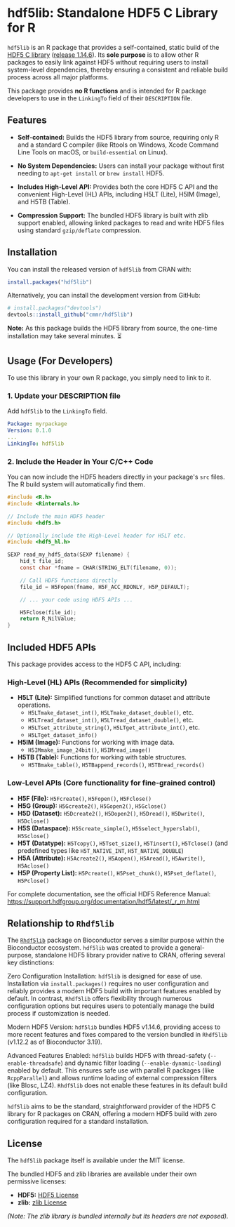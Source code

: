 # **hdf5lib: Standalone HDF5 C Library for R**

`hdf5lib` is an R package that provides a self-contained, static build of the [HDF5 C library](https://www.hdfgroup.org/solutions/hdf5/) ([release 1.14.6](https://github.com/HDFGroup/hdf5)). Its **sole purpose** is to allow other R packages to easily link against HDF5 without requiring users to install system-level dependencies, thereby ensuring a consistent and reliable build process across all major platforms.

This package provides **no R functions** and is intended for R package developers to use in the `LinkingTo` field of their `DESCRIPTION` file.


## Features

* **Self-contained:** Builds the HDF5 library from source, requiring only R and a standard C compiler (like Rtools on Windows, Xcode Command Line Tools on macOS, or `build-essential` on Linux).

* **No System Dependencies:** Users can install your package without first needing to `apt-get install` or `brew install` HDF5.

* **Includes High-Level API:** Provides both the core HDF5 C API and the convenient High-Level (HL) APIs, including H5LT (Lite), H5IM (Image), and H5TB (Table).

* **Compression Support:** The bundled HDF5 library is built with zlib support enabled, allowing linked packages to read and write HDF5 files using standard `gzip/deflate` compression.


## **Installation**

You can install the released version of `hdf5lib` from CRAN with:

```r
install.packages("hdf5lib")
```

Alternatively, you can install the development version from GitHub:

```r
# install.packages("devtools")  
devtools::install_github("cmmr/hdf5lib")
```

**Note:** As this package builds the HDF5 library from source, the one-time installation may take several minutes. ⏳


## **Usage (For Developers)**

To use this library in your own R package, you simply need to link to it.

### **1. Update your DESCRIPTION file**

Add `hdf5lib` to the `LinkingTo` field.  

```yaml
Package: myrpackage  
Version: 0.1.0  
...  
LinkingTo: hdf5lib
```

### **2. Include the Header in Your C/C++ Code**

You can now include the HDF5 headers directly in your package's `src` files. The R build system will automatically find them.  

```c
#include <R.h>  
#include <Rinternals.h>

// Include the main HDF5 header  
#include <hdf5.h>

// Optionally include the High-Level header for H5LT etc.  
#include <hdf5_hl.h>

SEXP read_my_hdf5_data(SEXP filename) {  
    hid_t file_id;  
    const char *fname = CHAR(STRING_ELT(filename, 0));

    // Call HDF5 functions directly  
    file_id = H5Fopen(fname, H5F_ACC_RDONLY, H5P_DEFAULT);

    // ... your code using HDF5 APIs ...

    H5Fclose(file_id);  
    return R_NilValue;  
}
```


## **Included HDF5 APIs**

This package provides access to the HDF5 C API, including:

### **High-Level (HL) APIs (Recommended for simplicity)**

* **H5LT (Lite):** Simplified functions for common dataset and attribute operations.  
  * `H5LTmake_dataset_int()`, `H5LTmake_dataset_double()`, etc.  
  * `H5LTread_dataset_int()`, `H5LTread_dataset_double()`, etc.  
  * `H5LTset_attribute_string()`, `H5LTget_attribute_int()`, etc.  
  * `H5LTget_dataset_info()`  
* **H5IM (Image):** Functions for working with image data.  
  * `H5IMmake_image_24bit()`, `H5IMread_image()`  
* **H5TB (Table):** Functions for working with table structures.  
  * `H5TBmake_table()`, `H5TBappend_records()`, `H5TBread_records()`

### **Low-Level APIs (Core functionality for fine-grained control)**

* **H5F (File):** `H5Fcreate()`, `H5Fopen()`, `H5Fclose()`  
* **H5G (Group):** `H5Gcreate2()`, `H5Gopen2()`, `H5Gclose()`  
* **H5D (Dataset):** `H5Dcreate2()`, `H5Dopen2()`, `H5Dread()`, `H5Dwrite()`, `H5Dclose()`  
* **H5S (Dataspace):** `H5Screate_simple()`, `H5Sselect_hyperslab()`, `H5Sclose()`  
* **H5T (Datatype):** `H5Tcopy()`, `H5Tset_size()`, `H5Tinsert()`, `H5Tclose()` (and predefined types like `H5T_NATIVE_INT`, `H5T_NATIVE_DOUBLE`)  
* **H5A (Attribute):** `H5Acreate2()`, `H5Aopen()`, `H5Aread()`, `H5Awrite()`, `H5Aclose()`  
* **H5P (Property List):** `H5Pcreate()`, `H5Pset_chunk()`, `H5Pset_deflate()`, `H5Pclose()`

For complete documentation, see the official HDF5 Reference Manual:  
<https://support.hdfgroup.org/documentation/hdf5/latest/_r_m.html>



## **Relationship to `Rhdf5lib`**

The [`Rhdf5lib`](https://doi.org/doi:10.18129/B9.bioc.Rhdf5lib) package on Bioconductor serves a similar purpose within the Bioconductor ecosystem. `hdf5lib` was created to provide a general-purpose, standalone HDF5 library provider native to CRAN, offering several key distinctions:

Zero Configuration Installation: `hdf5lib` is designed for ease of use. Installation via `install.packages()` requires no user configuration and reliably provides a modern HDF5 build with important features enabled by default. In contrast, `Rhdf5lib` offers flexibility through numerous configuration options but requires users to potentially manage the build process if customization is needed.

Modern HDF5 Version: `hdf5lib` bundles HDF5 v1.14.6, providing access to more recent features and fixes compared to the version bundled in `Rhdf5lib` (v1.12.2 as of Bioconductor 3.19).

Advanced Features Enabled: `hdf5lib` builds HDF5 with thread-safety (`--enable-threadsafe`) and dynamic filter loading (`--enable-dynamic-loading`) enabled by default. This ensures safe use with parallel R packages (like `RcppParallel`) and allows runtime loading of external compression filters (like Blosc, LZ4). `Rhdf5lib` does not enable these features in its default build configuration.

`hdf5lib` aims to be the standard, straightforward provider of the HDF5 C library for R packages on CRAN, offering a modern HDF5 build with zero configuration required for a standard installation.


## **License**

The `hdf5lib` package itself is available under the MIT license.

The bundled HDF5 and zlib libraries are available under their own permissive licenses:

* **HDF5:** [HDF5 License](https://github.com/cmmr/hdf5lib/blob/main/inst/licenses/hdf5-LICENSE.txt)
* **zlib:** [zlib License](https://github.com/cmmr/hdf5lib/blob/main/inst/licenses/zlib-LICENSE.txt)

*(Note: The zlib library is bundled internally but its headers are not exposed).*